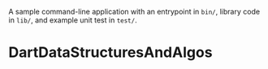 A sample command-line application with an entrypoint in `bin/`, library code
in `lib/`, and example unit test in `test/`.
# DartDataStructuresAndAlgos
